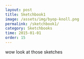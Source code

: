 ```yaml
---
layout: post
title: Sketchbook1
image: /assets/img/byop-knoll.png
permalink: /sketchbook1/
category: Sketchbooks
time: 2015-01-01
order: 15
---
```


wow look at those sketches